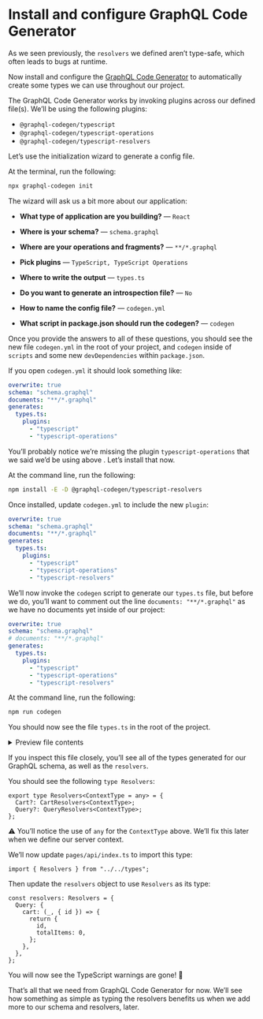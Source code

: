 # Install and configure GraphQL Code Generator

As we seen previously, the `resolvers` we defined aren’t type-safe, which often leads to bugs at runtime.

Now install and configure the [GraphQL Code Generator](https://www.graphql-code-generator.com/) to automatically create some types we can use throughout our project.

The GraphQL Code Generator works by invoking plugins across our defined file(s). We’ll be using the following plugins:

- `@graphql-codegen/typescript`
- `@graphql-codegen/typescript-operations`
- `@graphql-codegen/typescript-resolvers`

Let’s use the initialization wizard to generate a config file.

At the terminal, run the following:

```bash
npx graphql-codegen init
```

The wizard will ask us a bit more about our application:

- **What type of application are you building?** — `React`

- **Where is your schema?** — `schema.graphql`

- **Where are your operations and fragments?** — `**/*.graphql`

- **Pick plugins** — `TypeScript, TypeScript Operations`

- **Where to write the output** — `types.ts`

- **Do you want to generate an introspection file?** — `No`

- **How to name the config file?** — `codegen.yml`

- **What script in package.json should run the codegen?** — `codegen`

Once you provide the answers to all of these questions, you should see the new file `codegen.yml` in the root of your project, and `codegen` inside of `scripts` and some new `devDependencies` within `package.json`.

If you open `codegen.yml` it should look something like:

```yaml
overwrite: true
schema: "schema.graphql"
documents: "**/*.graphql"
generates:
  types.ts:
    plugins:
      - "typescript"
      - "typescript-operations"
```

You’ll probably notice we’re missing the plugin `typescript-operations` that we said we’d be using above . Let’s install that now.

At the command line, run the following:

```bash
npm install -E -D @graphql-codegen/typescript-resolvers
```

Once installed, update `codegen.yml` to include the new `plugin`:

```yaml
overwrite: true
schema: "schema.graphql"
documents: "**/*.graphql"
generates:
  types.ts:
    plugins:
      - "typescript"
      - "typescript-operations"
      - "typescript-resolvers"
```

We’ll now invoke the `codegen` script to generate our `types.ts` file, but before we do, you’ll want to comment out the line `documents: "**/*.graphql"` as we have no documents yet inside of our project:

```yaml
overwrite: true
schema: "schema.graphql"
# documents: "**/*.graphql"
generates:
  types.ts:
    plugins:
      - "typescript"
      - "typescript-operations"
      - "typescript-resolvers"
```

At the command line, run the following:

```bash
npm run codegen
```

You should now see the file `types.ts` in the root of the project.

<details>
  <summary>Preview file contents</summary>
    
```tsx
import { GraphQLResolveInfo } from 'graphql';
export type Maybe<T> = T | null;
export type InputMaybe<T> = Maybe<T>;
export type Exact<T extends { [key: string]: unknown }> = { [K in keyof T]: T[K] };
export type MakeOptional<T, K extends keyof T> = Omit<T, K> & { [SubKey in K]?: Maybe<T[SubKey]> };
export type MakeMaybe<T, K extends keyof T> = Omit<T, K> & { [SubKey in K]: Maybe<T[SubKey]> };
export type RequireFields<T, K extends keyof T> = Omit<T, K> & { [P in K]-?: NonNullable<T[P]> };
/** All built-in and custom scalars, mapped to their actual values */
export type Scalars = {
  ID: string;
  String: string;
  Boolean: boolean;
  Int: number;
  Float: number;
};

export type Cart = {
  __typename?: 'Cart';
  id: Scalars['ID'];
  totalItems: Scalars['Int'];
};

export type Query = {
  __typename?: 'Query';
  cart?: Maybe<Cart>;
};

export type QueryCartArgs = {
  id: Scalars['ID'];
};

export type ResolverTypeWrapper<T> = Promise<T> | T;

export type ResolverWithResolve<TResult, TParent, TContext, TArgs> = {
  resolve: ResolverFn<TResult, TParent, TContext, TArgs>;
};
export type Resolver<TResult, TParent = {}, TContext = {}, TArgs = {}> = ResolverFn<TResult, TParent, TContext, TArgs> | ResolverWithResolve<TResult, TParent, TContext, TArgs>;

export type ResolverFn<TResult, TParent, TContext, TArgs> = (
  parent: TParent,
  args: TArgs,
  context: TContext,
  info: GraphQLResolveInfo
) => Promise<TResult> | TResult;

export type SubscriptionSubscribeFn<TResult, TParent, TContext, TArgs> = (
  parent: TParent,
  args: TArgs,
  context: TContext,
  info: GraphQLResolveInfo
) => AsyncIterable<TResult> | Promise<AsyncIterable<TResult>>;

export type SubscriptionResolveFn<TResult, TParent, TContext, TArgs> = (
  parent: TParent,
  args: TArgs,
  context: TContext,
  info: GraphQLResolveInfo
) => TResult | Promise<TResult>;

export interface SubscriptionSubscriberObject<TResult, TKey extends string, TParent, TContext, TArgs> {
  subscribe: SubscriptionSubscribeFn<{ [key in TKey]: TResult }, TParent, TContext, TArgs>;
  resolve?: SubscriptionResolveFn<TResult, { [key in TKey]: TResult }, TContext, TArgs>;
}

export interface SubscriptionResolverObject<TResult, TParent, TContext, TArgs> {
  subscribe: SubscriptionSubscribeFn<any, TParent, TContext, TArgs>;
  resolve: SubscriptionResolveFn<TResult, any, TContext, TArgs>;
}

export type SubscriptionObject<TResult, TKey extends string, TParent, TContext, TArgs> =
  | SubscriptionSubscriberObject<TResult, TKey, TParent, TContext, TArgs>
  | SubscriptionResolverObject<TResult, TParent, TContext, TArgs>;

export type SubscriptionResolver<TResult, TKey extends string, TParent = {}, TContext = {}, TArgs = {}> =
  | ((...args: any[]) => SubscriptionObject<TResult, TKey, TParent, TContext, TArgs>)
  | SubscriptionObject<TResult, TKey, TParent, TContext, TArgs>;

export type TypeResolveFn<TTypes, TParent = {}, TContext = {}> = (
  parent: TParent,
  context: TContext,
  info: GraphQLResolveInfo
) => Maybe<TTypes> | Promise<Maybe<TTypes>>;

export type IsTypeOfResolverFn<T = {}, TContext = {}> = (obj: T, context: TContext, info: GraphQLResolveInfo) => boolean | Promise<boolean>;

export type NextResolverFn<T> = () => Promise<T>;

export type DirectiveResolverFn<TResult = {}, TParent = {}, TContext = {}, TArgs = {}> = (
  next: NextResolverFn<TResult>,
  parent: TParent,
  args: TArgs,
  context: TContext,
  info: GraphQLResolveInfo
) => TResult | Promise<TResult>;

/** Mapping between all available schema types and the resolvers types */
export type ResolversTypes = {
  Boolean: ResolverTypeWrapper<Scalars['Boolean']>;
  Cart: ResolverTypeWrapper<Cart>;
  ID: ResolverTypeWrapper<Scalars['ID']>;
  Int: ResolverTypeWrapper<Scalars['Int']>;
  Query: ResolverTypeWrapper<{}>;
  String: ResolverTypeWrapper<Scalars['String']>;
};

/** Mapping between all available schema types and the resolvers parents */
export type ResolversParentTypes = {
  Boolean: Scalars['Boolean'];
  Cart: Cart;
  ID: Scalars['ID'];
  Int: Scalars['Int'];
  Query: {};
  String: Scalars['String'];
};

export type CartResolvers<ContextType = any, ParentType extends ResolversParentTypes['Cart'] = ResolversParentTypes['Cart']> = {
  id?: Resolver<ResolversTypes['ID'], ParentType, ContextType>;
  totalItems?: Resolver<ResolversTypes['Int'], ParentType, ContextType>;
  __isTypeOf?: IsTypeOfResolverFn<ParentType, ContextType>;
};

export type QueryResolvers<ContextType = any, ParentType extends ResolversParentTypes['Query'] = ResolversParentTypes['Query']> = {
  cart?: Resolver<Maybe<ResolversTypes['Cart']>, ParentType, ContextType, RequireFields<QueryCartArgs, 'id'>>;
};

export type Resolvers<ContextType = any> = {
  Cart?: CartResolvers<ContextType>;
  Query?: QueryResolvers<ContextType>;
};
```
</details>    

If you inspect this file closely, you’ll see all of the types generated for our GraphQL schema, as well as the `resolvers`.

You should see the following `type Resolvers`:

```tsx
export type Resolvers<ContextType = any> = {
  Cart?: CartResolvers<ContextType>;
  Query?: QueryResolvers<ContextType>;
};
```

⚠️ You’ll notice the use of `any` for the `ContextType` above. We’ll fix this later when we define our server context.

We’ll now update `pages/api/index.ts` to import this type:

```tsx
import { Resolvers } from "../../types";
```

Then update the `resolvers` object to use `Resolvers` as its type:

```tsx
const resolvers: Resolvers = {
  Query: {
    cart: (_, { id }) => {
      return {
        id,
        totalItems: 0,
      };
    },
  },
};
```

You will now see the TypeScript warnings are gone! 🥳

That’s all that we need from GraphQL Code Generator for now. We’ll see how something as simple as typing the resolvers benefits us when we add more to our schema and resolvers, later.
